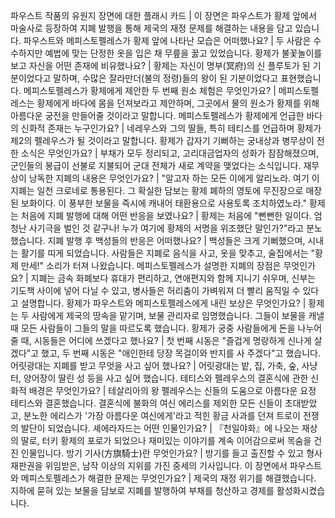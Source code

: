 파우스트 작품의 유원지 장면에 대한 플래시 카드	| 이 장면은 파우스트가 황제 앞에서 마술사로 등장하여 지폐 발행을 통해 제국의 재정 문제를 해결하는 내용을 담고 있습니다.
파우스트와 메피스토펠레스가 황제 앞에 나타난 모습은 어떠했나요?	| 두 사람은 수수하지만 예법에 맞는 단정한 옷을 입은 채 무릎을 꿇고 있었습니다.
황제가 불꽃놀이를 보고 자신을 어떤 존재에 비유했나요?	| 황제는 자신이 명부(冥府)의 신 플루토가 된 기분이었다고 말하며, 수많은 잘라만더(불의 정령)들의 왕이 된 기분이었다고 표현했습니다.
메피스토펠레스가 황제에게 제안한 두 번째 원소 체험은 무엇인가요?	| 메피스토펠레스는 황제에게 바다에 몸을 던져보라고 제안하며, 그곳에서 물의 원소가 황제를 위해 아름다운 궁전을 만들어줄 것이라고 말합니다.
메피스토펠레스가 황제에게 언급한 바다의 신화적 존재는 누구인가요?	| 네레우스와 그의 딸들, 특히 테티스를 언급하며 황제가 제2의 펠레우스가 될 것이라고 말합니다.
황제가 갑자기 기뻐하는 궁내상과 병무상이 전한 소식은 무엇인가요?	| 부채가 모두 정리되고, 고리대금업자의 성화가 잠잠해졌으며, 군인들의 봉급이 선불로 지불되어 군대 전체가 새로 계약을 맺었다는 소식입니다.
재무상이 낭독한 지폐의 내용은 무엇인가요?	| "알고자 하는 모든 이에게 알리노라. 여기 이 지폐는 일천 크로네로 통용된다. 그 확실한 담보는 황제 폐하의 영토에 무진장으로 매장된 보화이다. 이 풍부한 보물을 즉시에 캐내어 태환용으로 사용토록 조치하였노라."
황제는 처음에 지폐 발행에 대해 어떤 반응을 보였나요?	| 황제는 처음에 "뻔뻔한 일이다. 엄청난 사기극을 벌인 것 같구나! 누가 여기에 황제의 서명을 위조했단 말인가?"라고 분노했습니다.
지폐 발행 후 백성들의 반응은 어떠했나요?	| 백성들은 크게 기뻐했으며, 시내는 활기를 띠게 되었습니다. 사람들은 지폐로 음식을 사고, 옷을 맞추고, 술집에서는 "황제 만세!" 소리가 터져 나왔습니다.
메피스토펠레스가 설명한 지폐의 장점은 무엇인가요?	| 지폐는 금속 화폐보다 휴대가 편리하고, 연애편지와 함께 지니기 쉬우며, 신부는 기도책 사이에 넣어 다닐 수 있고, 병사들은 허리춤이 가벼워져 더 빨리 움직일 수 있다고 설명합니다.
황제가 파우스트와 메피스토펠레스에게 내린 보상은 무엇인가요?	| 황제는 두 사람에게 제국의 땅속을 맡기며, 보물 관리자로 임명했습니다. 그들이 보물을 캐낼 때 모든 사람들이 그들의 말을 따르도록 했습니다.
황제가 궁중 사람들에게 돈을 나누어 줄 때, 시동들은 어디에 쓰겠다고 했나요?	| 첫 번째 시동은 "즐겁게 명랑하게 신나게 살겠다"고 했고, 두 번째 시동은 "애인한테 당장 목걸이와 반지를 사 주겠다"고 했습니다.
어릿광대는 지폐를 받고 무엇을 사고 싶어 했나요?	| 어릿광대는 밭, 집, 가축, 숲, 사냥터, 양어장이 딸린 성 등을 사고 싶어 했습니다.
테티스와 펠레우스의 결혼식에 관한 신화적 배경은 무엇인가요?	| 테살리아의 왕 펠레우스는 신들의 도움으로 아름다운 요정 테티스와 결혼했습니다. 결혼식에 불화의 여신 에리스를 제외한 모든 신들이 초대받았고, 분노한 에리스가 '가장 아름다운 여신에게'라고 적힌 황금 사과를 던져 트로이 전쟁의 발단이 되었습니다.
셰에라자드는 어떤 인물인가요?	| 『천일야화』에 나오는 재상의 딸로, 터키 황제의 포로가 되었으나 재미있는 이야기를 계속 이어감으로써 목숨을 건진 인물입니다.
방기 기사(方旗騎士)란 무엇인가요?	| 방기를 들고 출진할 수 있고 형사재판권을 위임받은, 남작 이상의 지위를 가진 중세의 기사입니다.
이 장면에서 파우스트와 메피스토펠레스가 해결한 문제는 무엇인가요?	| 제국의 재정 위기를 해결했습니다. 지하에 묻혀 있는 보물을 담보로 지폐를 발행하여 부채를 청산하고 경제를 활성화시켰습니다.